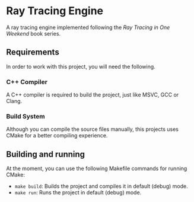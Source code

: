# Ray Tracing Engine

A ray tracing engine implemented following the *Ray Tracing in One Weekend* book series.

## Requirements

In order to work with this project, you will need the following.

### C++ Compiler

A C++ compiler is required to build the project, just like MSVC, GCC or Clang.

### Build System

Although you can compile the source files manually, this projects uses CMake for a better compiling experience.

## Building and running

At the moment, you can use the following Makefile commands for running CMake:

- ```make build```: Builds the project and compiles it in default (debug) mode.
- ```make run```: Runs the project in default (debug) mode. 